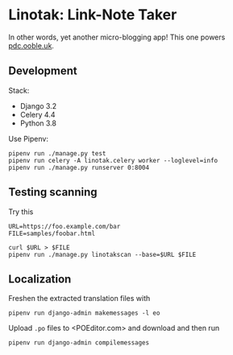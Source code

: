 Linotak: Link-Note Taker
========================

In other words, yet another micro-blogging app! This one powers [pdc.ooble.uk][].



Development
-----------

Stack:

  * Django 3.2
  * Celery 4.4
  * Python 3.8

Use Pipenv:

    pipenv run ./manage.py test
    pipenv run celery -A linotak.celery worker --loglevel=info
    pipenv run ./manage.py runserver 0:8004



Testing scanning
----------------

Try this

    URL=https://foo.example.com/bar
    FILE=samples/foobar.html

    curl $URL > $FILE
    pipenv run ./manage.py linotakscan --base=$URL $FILE


Localization
------------

Freshen the extracted translation files with

    pipenv run django-admin makemessages -l eo

Upload `.po` files to <POEditor.com> and download and then run

    pipenv run django-admin compilemessages





  [pdc.ooble.uk]: https://pdc.ooble.uk/
  [rel-syndication]: http://microformats.org/wiki/rel-syndication
  [Mastodon API]: https://github.com/tootsuite/documentation/blob/master/Using-the-API/API.md
  [WebMention]: https://www.w3.org/TR/webmention/
  [Microformats2]: http://microformats.org/wiki/microformats2
  [Translation]: https://docs.djangoproject.com/en/3.0/topics/i18n/translation/
